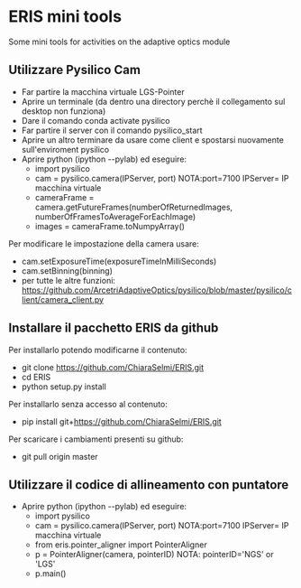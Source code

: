 # ERIS mini tools
Some mini tools for activities on the adaptive optics module

## Utilizzare Pysilico Cam ##
- Far partire la macchina virtuale LGS-Pointer
- Aprire un terminale (da dentro una directory perchè il collegamento sul desktop non funziona)
- Dare il comando conda activate pysilico
- Far partire il server con il comando pysilico_start
- Aprire un altro terminare da usare come client e spostarsi nuovamente sull'enviroment pysilico
- Aprire python (ipython --pylab) ed eseguire:
  - import pysilico
  - cam = pysilico.camera(IPServer, port)   NOTA:port=7100 IPServer= IP macchina virtuale
  - cameraFrame = camera.getFutureFrames(numberOfReturnedImages, numberOfFramesToAverageForEachImage)
  - images = cameraFrame.toNumpyArray()

Per modificare le impostazione della camera usare:
- cam.setExposureTime(exposureTimeInMilliSeconds)
- cam.setBinning(binning)
- per tutte le altre funzioni: https://github.com/ArcetriAdaptiveOptics/pysilico/blob/master/pysilico/client/camera_client.py

## Installare il pacchetto ERIS da github ##
Per installarlo potendo modificarne il contenuto:
- git clone https://github.com/ChiaraSelmi/ERIS.git
- cd ERIS
- python setup.py install

Per installarlo senza accesso al contenuto:
- pip install git+https://github.com/ChiaraSelmi/ERIS.git

Per scaricare i cambiamenti presenti su github:
- git pull origin master

## Utilizzare il codice di allineamento con puntatore ##
- Aprire python (ipython --pylab) ed eseguire:
  - import pysilico
  - cam = pysilico.camera(IPServer, port)   NOTA:port=7100 IPServer= IP macchina virtuale
  - from eris.pointer_aligner import PointerAligner
  - p = PointerAligner(camera, pointerID) NOTA: pointerID='NGS' or 'LGS'
  - p.main()
